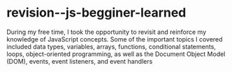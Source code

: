 # revision--js-begginer-learned
During my free time, I took the opportunity to revisit and reinforce my knowledge of JavaScript concepts. Some of the important topics I covered included data types, variables, arrays, functions, conditional statements, loops, object-oriented programming, as well as the Document Object Model (DOM), events, event listeners, and event handlers
